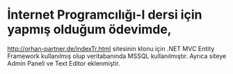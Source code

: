# İnternet Programcılığı-I dersi için yapmış olduğum ödevimde,
http://orhan-partner.de/indexTr.html sitesinin klonu için .NET MVC Entity Framework kullanılmış olup veritabanında MSSQL kullanılmıştır. Ayrıca siteye Admin Paneli ve Text Editor eklenmiştir. 
